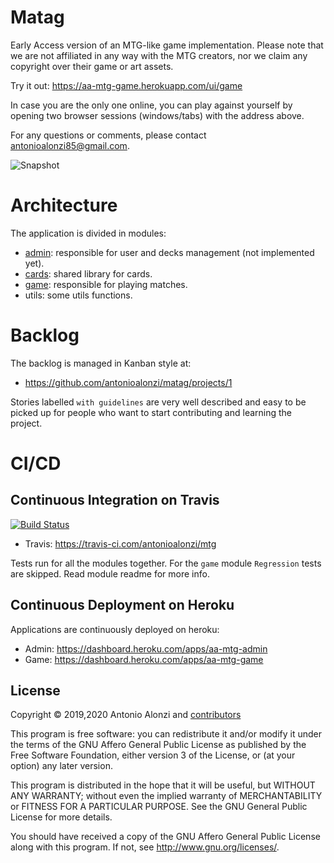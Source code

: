 # Matag

Early Access version of an MTG-like game implementation.
Please note that we are not affiliated in any way with the MTG creators, nor we claim any copyright over their game or art assets.

Try it out: https://aa-mtg-game.herokuapp.com/ui/game

In case you are the only one online, you can play against yourself by opening two browser sessions (windows/tabs) with the address above.

For any questions or comments, please contact antonioalonzi85@gmail.com.

![Snapshot](README_SNAPSHOT.png)



# Architecture

The application is divided in modules:
- [admin](admin/README.md): responsible for user and decks management (not implemented yet).
- [cards](cards/README.md): shared library for cards.
- [game](game/README.md): responsible for playing matches.
- utils: some utils functions.



# Backlog

The backlog is managed in Kanban style at:
 - https://github.com/antonioalonzi/matag/projects/1
 
Stories labelled `with guidelines` are very well described and easy to be picked up for people who want to start
contributing and learning the project.


# CI/CD

## Continuous Integration on Travis

[![Build Status](https://travis-ci.com/antonioalonzi/mtg.svg?branch=master)](https://travis-ci.com/antonioalonzi/mtg)

 - Travis: https://travis-ci.com/antonioalonzi/mtg

Tests run for all the modules together.
For the `game` module `Regression` tests are skipped. Read module readme for more info.

## Continuous Deployment on Heroku

Applications are continuously deployed on heroku:
 - Admin: https://dashboard.heroku.com/apps/aa-mtg-admin
 - Game: https://dashboard.heroku.com/apps/aa-mtg-game


## License

Copyright © 2019,2020 Antonio Alonzi and [contributors](https://github.com/antonioalonzi/matag/graphs/contributors)

This program is free software: you can redistribute it and/or modify
it under the terms of the GNU Affero General Public License as published by
the Free Software Foundation, either version 3 of the License, or
(at your option) any later version.

This program is distributed in the hope that it will be useful,
but WITHOUT ANY WARRANTY; without even the implied warranty of
MERCHANTABILITY or FITNESS FOR A PARTICULAR PURPOSE. See the
GNU General Public License for more details.

You should have received a copy of the GNU Affero General Public License
along with this program. If not, see <http://www.gnu.org/licenses/>.
